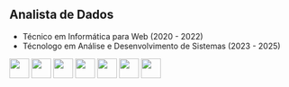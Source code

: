## Analista de Dados

- Técnico em Informática para Web (2020 - 2022)
- Técnologo em Análise e Desenvolvimento de Sistemas (2023 - 2025)

<div style="display: inline">
 <img width='35' height='35' src="https://www.svgrepo.com/show/452091/python.svg" />
  <img width='35' height='35' src="https://cdn.jsdelivr.net/gh/devicons/devicon@latest/icons/javascript/javascript-original.svg" />
    <img width='35' height='35' src="https://www.svgrepo.com/show/452075/node-js.svg" />   
 <img width='35' height='35' src="https://cdn.jsdelivr.net/gh/devicons/devicon@latest/icons/react/react-original.svg" />
 <img width='35' height='35' src="https://www.svgrepo.com/show/374167/vite.svg" />
  <img width='35' height='35' src="https://cdn.jsdelivr.net/gh/devicons/devicon@latest/icons/mysql/mysql-original-wordmark.svg" />
<img width='35' height='35' src="https://www.svgrepo.com/show/448236/linux.svg" />
</div>
